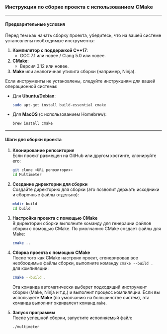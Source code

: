 ### **Инструкция по сборке проекта с использованием CMake**

---

#### **Предварительные условия**
Перед тем как начать сборку проекта, убедитесь, что на вашей системе установлены необходимые инструменты:
1. **Компилятор с поддержкой C++17**:
   - GCC 7.1 или новее / Clang 5.0 или новее.
2. **CMake**:
   - Версия 3.12 или новее.
3. **Make** или аналогичная утилита сборки (например, Ninja).

Если инструменты не установлены, следуйте инструкциям для вашей операционной системы:
- Для **Ubuntu/Debian**:
  ```bash
  sudo apt-get install build-essential cmake
  ```
- Для **MacOS** (с использованием Homebrew):
  ```bash
  brew install cmake
  ```

---

#### **Шаги для сборки проекта**

1. **Клонирование репозитория**  
   Если проект размещен на GitHub или другом хостинге, клонируйте его:
   ```bash
   git clone <URL репозитория>
   cd Multimeter
   ```

2. **Создание директории для сборки**  
   Создайте директорию для сборки (это позволит держать исходники и сборочные файлы отдельно):
   ```bash
   mkdir build
   cd build
   ```

3. **Настройка проекта с помощью CMake**  
   В директории сборки выполните команду для генерации файлов сборки с помощью CMake. По умолчанию CMake создает файлы для Make:
   ```bash
   cmake ..
   ```
4. **Сборка проекта с помощью CMake**  
   После того как CMake настроил проект, сгенерировав все необходимые файлы сборки, выполните команду `cmake --build .` для компиляции:
   ```bash
   cmake --build .
   ```

   Эта команда автоматически выберет подходящий инструмент сборки (Make, Ninja и т.д.) и выполнит процесс компиляции. Если вы используете **Make** (по умолчанию на большинстве систем), эта команда выполнит эквивалент команд `make`.

5. **Запуск программы**  
   После успешной сборки, запустите исполняемый файл:
   ```bash
   ./multimeter
   ```
